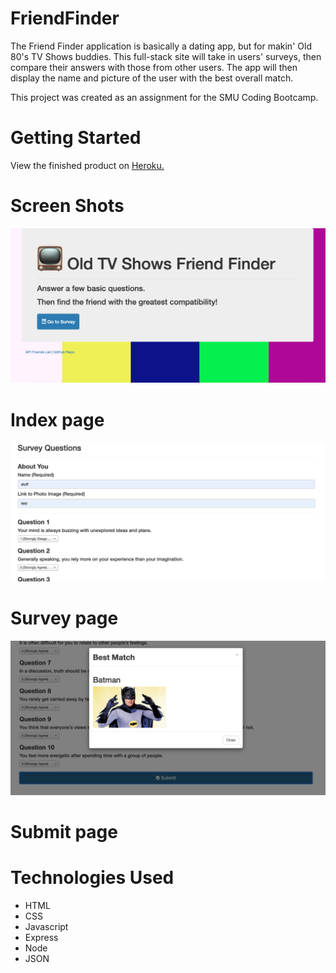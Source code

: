 # FriendFinder

The Friend Finder application is basically a dating app, but for makin' Old 80's TV Shows buddies. This full-stack site will take in users' surveys, then compare their answers with those from other users. The app will then display the name and picture of the user with the best overall match.

This project was created as an assignment for the SMU Coding Bootcamp.

# Getting Started

View the finished product on <a href="https://friendfinder80s.herokuapp.com/">Heroku.</a>

# Screen Shots

![Screen shot](app/public/images/homepage.png) 
# Index page



![Screen shot 2](app/public/images/surverypage.png) 
# Survey page




![Screen shot 3](app/public/images/sumitpage.png) 
# Submit page





# Technologies Used

- HTML
- CSS
- Javascript
- Express
- Node
- JSON
